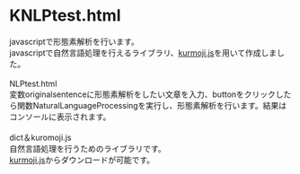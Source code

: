 <h1>KNLPtest.html</h1>
javascriptで形態素解析を行います。<br>
javascriptで自然言語処理を行えるライブラリ、<a href= "https://github.com/takuyaa/kuromoji.js/" >kurmoji.js</a>を用いて作成しました。 <br>
<br>
NLPtest.html<br>
  変数originalsentenceに形態素解析をしたい文章を入力、buttonをクリックしたら関数NaturalLanguageProcessingを実行し、形態素解析を行います。結果はコンソールに表示されます。<br>
 <br>
dict＆kuromoji.js<br>
自然言語処理を行うためのライブラリです。<br>
<a href= "https://github.com/takuyaa/kuromoji.js/" >kurmoji.js</a>からダウンロードが可能です。
